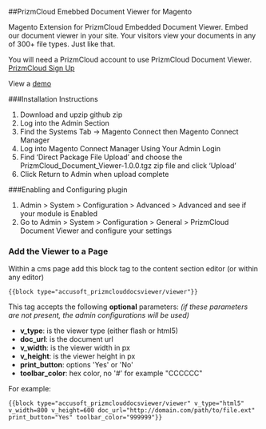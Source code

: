 ##PrizmCloud Emebbed Document Viewer for Magento

Magento Extension for PrizmCloud Embedded Document Viewer. Embed our document viewer in your site. Your visitors view your documents in any of 300+ file types. Just like that.

You will need a PrizmCloud account to use PrizmCloud Document Viewer. [PrizmCloud Sign Up](http://prizmcloud.accusoft.com/register.html "PrizmCloud") 

View a [demo](http://prizmcloud.accusoft.com/demo.html)

###Installation Instructions

1. Download and upzip github zip
2. Log into the Admin Section
3. Find the Systems Tab -> Magento Connect then Magento Connect Manager
4. Log into Magento Connect Manager Using Your Admin Login
5. Find ‘Direct Package File Upload’ and choose the PrizmCloud_Document_Viewer-1.0.0.tgz zip file and click ‘Upload’
6. Click Return to Admin when upload complete

###Enabling and Configuring plugin

1. Admin > System > Configuration > Advanced > Advanced and see if your module is Enabled
2. Go to Admin > System > Configuration > General > PrizmCloud Document Viewer and configure your settings

### Add the Viewer to a Page

Within a cms page add this block tag to the content section editor (or within any editor)

```
{{block type="accusoft_prizmclouddocsviewer/viewer"}}
```
This tag accepts the following **optional** parameters: *(if these parameters are not present, the admin configurations will be used)*

* **v_type**: is the viewer type (either flash or html5)
* **doc_url**: is the document url
* **v_width**: is the viewer width in px
* **v_height**: is the viewer height in px
* **print_button**: options 'Yes' or 'No'
* **toolbar_color**: hex color, no '#' for example "CCCCCC"

For example:
```
{{block type="accusoft_prizmclouddocsviewer/viewer" v_type="html5" v_width=800 v_height=600 doc_url="http://domain.com/path/to/file.ext" print_button="Yes" toolbar_color="999999"}}
```